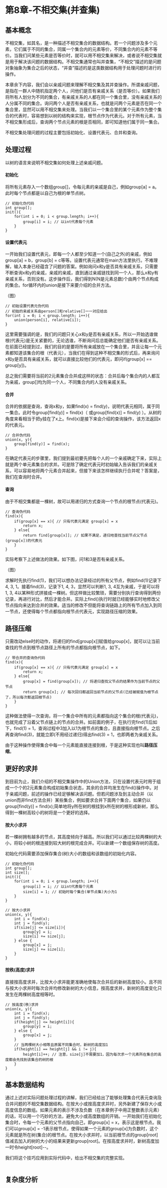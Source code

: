 # 第8章-不相交集(并查集)



## 基本概念

不相交集，如其名，是一种描述不相交集合的数据结构。若一个问题涉及多个元素，它们属于不同的集合，同属一个集合内的元素等价，不同集合内的元素不等价。当我们问某些元素是否等价时，就可以用不相交集来解决，或者说不相交集就是用于解决该问题的数据结构。不相交集通常也叫并查集，“不相交”描述的是问题对象抽象为集合之后的状态，“并查”描述的是这类数据结构用于处理问题时进行的操作。

本章余下内容，我们会以亲戚问题来理解不相交集及其并查操作。所谓亲戚问题，是指在一群人中随机指定两个人，问他们是否有亲戚关系（是否等价）。如果我们将所有人划分为不同的集合，有亲戚关系的人都在同一个集合里，没有亲戚关系的人分属不同的集合。询问两个人是否有亲戚关系，也就是问两个元素是否在同一个集合里，显然可以用不相交集来处理。当我们以一个集合里的某个元素作为整个集合的代表时，容易想到以树的结构来实现，根节点作为代表元。对于所有元素，当不相交集形成后，查询两个节点元素的根是否相同，即可知道他们属于同一集合。

不相交集处理问题的过程主要包括初始化、设置代表元、合并和查询。



## 处理过程

以树的语言来说明不相交集如何处理上述亲戚问题。

#### **初始化**

将所有元素存入一个数组group[]，令每元素的亲戚是自己，例如group[a] = a。此时每个节点都是以自己为根的单节点树。

```
// 初始化伪代码
int group[];
init(){
    for(int i = 0; i < group.length; i++){
        group[i] = i; // 以int代表每个元素
    }
}
```

#### **设置代表元**

一开始我们设置代表元，即每一个人都至少知道一个(自己之外)的亲戚，例如group[a] = b，group[b] = c等等。设置代表元通常在main方法里执行。不难理解，输入本身已经蕴含了问题的答案。例如询问x和y是否具有亲戚关系，只需要不断查询x和y的亲戚，亲戚的亲戚，直到通过亲戚链找到同一个人，那么x和y有亲戚关系，否则没有。这步操作后，我们得到N(N是元素总数)个由两个节点构成的集合。for循环内的union是接下来要介绍的合并方法。

（图）

```
// 初始设置代表元伪代码
// 初始的亲戚关系由person[]和relative[]一一对应给出
for(int i = 0; i < group.length; i++){
    union(person[i], relative[i]);
}
```

这里需要强调的是，我们的问题只关心x和y是否有亲戚关系，所以一开始选谁做根(代表元)是无关紧要的，无论选谁，不断询问后总能确定他们是否有亲戚关系。在前面已经提到过，我们的目的是要将所有亲戚放在一个集合里，并且让每一个元素都知道该集合的根（代表元），当我们在得到这种不相交集的形式后，再来询问x和y是否具有亲戚关系，就可以直接比较他们的代表元，即问if(group[x] == group[y])。

总之我们需要将当前的2元素集合合并成这样的状态：合并后每个集合内的人都互为亲戚，group[]均为同一个人，不同集合内的人没有亲戚关系。

#### **合并**

合并的依据是查询，查询x和y，如果find(x) = find(y)，说明代表元相同，属于同一集合。此时令group[find(y)] = find(x)（ 或group[find(x)] = find(y) ）。从树的角度来看相当于把y挂在了x上。find(x)是接下来会介绍的查询操作，该方法返回x的代表元。

```
// 合并伪代码
union(x, y){
    group[find(y)] = find(x);
}
```

在确定代表元的步骤里，我们提到最初要先把每个人的一个亲戚确定下来，实际上就是两个单元素集合的求并。可是除了确定代表元时初始输入告诉我们的亲戚关系，可以容易地将两个元素合并起来，但接下来该怎样继续执行合并呢？答案是，我们在查询时合并。

#### **查询**

由于不相交集都是一棵树，故可以用递归的方式查询一个节点的根节点(代表元)。

```
// 查询伪代码
find(x){
    if(group[x] == x){ // 只有代表元满足 group[x] = x
        return x;
    } else{
        return find[group[x]]; // 如果不满足，递归地查找当前节点父节点(group[x])的代表元
    }
}
```

实际考察下上述做法的效果。如下图，问1和3是否有亲戚关系。

（图）

求解时先执行find(1)，我们可以想办法记录经过的所有父节点，例如find(1)记录下4, 3, 1。接着find(3)，记录下1, 4, 3，显然可以判断1, 3, 4互为亲戚，于是可以将1, 3, 4以某种形式拼接成一棵树。但这样做比较繁琐，需要分别执行查询得到两份记录，再进行对比，然后才能合并。实际上find()执行时就已经能够实时地修改父节点指向来达到合并的效果。适当的修改不但能将查询链路上的所有节点加入到同一节点，还使得每个节点都指向根节点代表元，实现路径压缩的效果。



## 路径压缩

只需改动else时的动作，将递归的find[group[x]]赋值给group[x]，就可以让当前查找的节点到根节点路径上所有的节点都指向根节点，如下。

```
// 带合并的查询伪代码
find(x){
    if(group[x] == x){ // 只有代表元满足 group[x] = x
        return x;
    } else{
        group[x] = find(group[x]); // 将递归查找父节点的结果作为当前节点的父节点
        return group[x]; // 每次回归都返回当前节点的父节点(已经被赋值为根节点了，所以每次都返回根节点)
    }
}
```

这种做法使得一次查询，将一个集合中所有的元素都指向这个集合的根(代表元)，也就完成了沿着父节点链上的节点的合并。如前面的例子，在执行完find(1)后如下，find(1) = 1，查询过程中3加入以1为根节点的集合，且直接指向根节点。之后再查询find(3)，就能立即(不用经过递归)得出find(3) = 1，也即两者为亲戚关系。

由于这种操作使得集合中每一个元素能直接连接到根，于是这种实现也叫**路径压缩**。



## 更好的求并

到目前为止，我们介绍的不相交集操作中的Union方法，只在设置代表元时用于组成一个个的2元素集合构成初始集合状态，其余的合并均发生在find()操作中。对于亲戚问题，前述的操作已经足够解决该问题。但若问题涉及到主动合并（以union而非find方法合并）某些集合，例如要求合并下面两个集合，如果仍以group[find(y)] = find(x);简单地将y所在树的根挂到x所在树的根形成新树，那么得到一棵树高较小的树将是一个更好的选择。



#### 按大小求并

若一棵树拥有越多的节点，其高度倾向于越高。所以我们可以通过比较两棵树的大小，将较小树的根连接到较大树的根完成合并。可以新建一个数组保存树的高度。

初始化代码需要添加保存集合(树)大小的数组和该数组的初始化内容。

```
// 初始化伪代码
int group[];
int size[];
init(){
    for(int i = 0; i < group.length; i++){
        group[i] = i; // 以int代表每个元素
        size[i] = 1; // 初始时每个集合(单节点集)大小为1
    }
}
```

```
// 按大小求并
union(x, y){
    int i = find(x);
    int j = find(y);
    if(size[j] <= size[i]){
        group[y] = i;
        size[i] += size[j];
    } else {
        group[x] = j;
        size[j] += size[i];
    }
}
```



#### 按秩(高度)求并

直接按高度求并，比按大小求并能更准确地使每次合并后的新树高度较小。且不同与按大小求并时每次合并均修改新树的大小信息，按高度求并，新树的高度变化只发生在两棵树高度相等时。

```
// 按高度(秩)求并
union(x, y){
    int i = find(x);
    int j = find(y);
    if(height[j] <= height[i]){
        group[y] = i;
    } else {
        group[x] = j;
    }
    // 当两棵树大小相等且原属不同集合时，新树的高度加1
    if(height[i] == height[j] && i != j){
        height[i]++; // 注意，size[j]不需要加1，因为每次求一个元素所在集合的高度都会先找到该集合的树的根
    }
}
```



## 基本数据结构

通过上述对实际问题处理过程的讲解，我们已经给出了能够处理集合代表元查询及合并问题的不相交集数据结构。在按大小或按高度求并时，另外新建了保存大小或高度信息的数组。如果元素的表示不涉及负数（在本章例子中用正整数表示元素）的话，可以用一个巧妙的方法，避免大小或高度数组的开销。一开始我们在初始化集合时，令每一个元素的父节点指向自己，即group[x] = x，表示这是根节点。我们可以group[x] = -1表示根节点，使得如果一个元素的group[x]为负数时，这个元素就是所在树(集合)的根节点。在按大小求并时，以当前根节点的group[root]值减去加入的树的大小的结果来更新group[root]。在按高度求并时，新树高度加一时令height[root]--。

我们将这个技巧应用到实际代码中，给出不相交集的完整实现。

```java

```



## 复杂度分析

